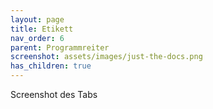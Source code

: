 ```yaml
---
layout: page
title: Etikett
nav_order: 6
parent: Programmreiter
screenshot: assets/images/just-the-docs.png
has_children: true
---
```


Screenshot des Tabs